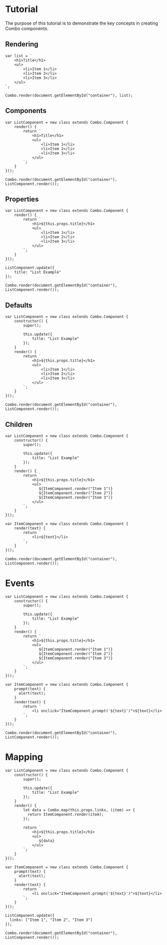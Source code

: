 # Tutorial

The purpose of this tutorial is to demonstrate the key concepts in creating Combo components.

## Rendering

    var list = `
        <h1>Title</h1>
        <ul>
            <li>Item 1</li>
            <li>Item 2</li>
            <li>Item 3</li>
        </ul>
    `;
    
    Combo.render(document.getElementById("container"), list);

## Components

    var ListComponent = new class extends Combo.Component {
        render() {
            return `
                <h1>Title</h1>
                <ul>
                    <li>Item 1</li>
                    <li>Item 2</li>
                    <li>Item 3</li>
                </ul>
            `;
        }
    }();
    
    Combo.render(document.getElementById("container"), ListComponent.render());

## Properties

    var ListComponent = new class extends Combo.Component {
        render() {
            return `
                <h1>${this.props.title}</h1>
                <ul>
                    <li>Item 1</li>
                    <li>Item 2</li>
                    <li>Item 3</li>
                </ul>
            `;
        }
    }();
    
    ListComponent.update({
        title: "List Example"
    });
    
    Combo.render(document.getElementById("container"), ListComponent.render()); 
    
## Defaults

    var ListComponent = new class extends Combo.Component {
        constructor() {
            super();
            
            this.update({
                title: "List Example"
            });        
        }
        render() {
            return `
                <h1>${this.props.title}</h1>
                <ul>
                    <li>Item 1</li>
                    <li>Item 2</li>
                    <li>Item 3</li>
                </ul>
            `;
        }
    }();
    
    Combo.render(document.getElementById("container"), ListComponent.render()); 
    
## Children

    
    var ListComponent = new class extends Combo.Component {
        constructor() {
            super();
            
            this.update({
                title: "List Example"
            });        
        }
        render() {
            return `
                <h1>${this.props.title}</h1>
                <ul>
                   ${ItemComponent.render("Item 1")}
                   ${ItemComponent.render("Item 2")}
                   ${ItemComponent.render("Item 3")}
                </ul>
            `;
        }
    }();
    
    var ItemComponent = new class extends Combo.Component {
        render(text) {
            return `
                <li>${text}</li>
            `;
        }
    }();
    
    Combo.render(document.getElementById("container"), ListComponent.render());   
    
# Events

    var ListComponent = new class extends Combo.Component {
        constructor() {
            super();
            
            this.update({
                title: "List Example"
            });        
        }
        render() {
            return `
                <h1>${this.props.title}</h1>
                <ul>
                   ${ItemComponent.render("Item 1")}
                   ${ItemComponent.render("Item 2")}
                   ${ItemComponent.render("Item 3")}
                </ul>
            `;
        }
    }();
    
    var ItemComponent = new class extends Combo.Component {
        prompt(text) {
          alert(text);
        }
        render(text) {
            return `
                <li onclick="ItemComponent.prompt('${text}')">${text}</li> 
            `;
        }
    }();
    
    Combo.render(document.getElementById("container"), ListComponent.render());  
    
# Mapping

    var ListComponent = new class extends Combo.Component {
        constructor() {
            super();
            
            this.update({
                title: "List Example"
            });        
        }
        render() {
            let data = Combo.map(this.props.links, (item) => {
              return ItemComponent.render(item);
            });
          
            return `
                <h1>${this.props.title}</h1>
                <ul>
                   ${data}
                </ul>
            `;
        }
    }();
    
    var ItemComponent = new class extends Combo.Component {
        prompt(text) {
          alert(text);
        }
        render(text) {
            return ` 
                <li onclick="ItemComponent.prompt('${text}')">${text}</li> 
            `;
        }
    }();
    
    ListComponent.update({
      links: ["Item 1", "Item 2", "Item 3"]
    });

    Combo.render(document.getElementById("container"), ListComponent.render());      
